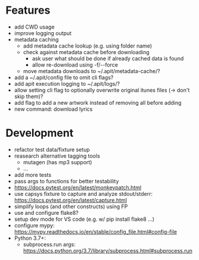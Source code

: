 # Features

- add CWD usage
- improve logging output
- metadata caching
  - add metadata cache lookup (e.g. using folder name)
  - check against metadata cache before downloading
    - ask user what should be done if already cached data is found
    - allow re-download using -f/--force
  - move metadata downloads to ~/.apit/metadata-cache/?
- add a ~/.apit/config file to omit cli flags?
- add apit execution logging to ~/.apit/logs/?
- allow setting cli flag to optionally overwrite original itunes files (-> don't skip them)?
- add flag to add a new artwork instead of removing all before adding
- new command: download lyrics


# Development

- refactor test data/fixture setup
- reasearch alternative tagging tools
  - mutagen (has mp3 support)
  - ...
- add more tests
- pass args to functions for better testability
- https://docs.pytest.org/en/latest/monkeypatch.html
- use capsys fixture to capture and analyze stdout/stderr: https://docs.pytest.org/en/latest/capture.html
- simplify loops (and other constructs) using FP
- use and configure flake8?
- setup dev mode for VS code (e.g. w/ pip install flake8 ...)
- configure mypy: https://mypy.readthedocs.io/en/stable/config_file.html#config-file
- Python 3.7+:
  - subprocess.run args: https://docs.python.org/3.7/library/subprocess.html#subprocess.run
